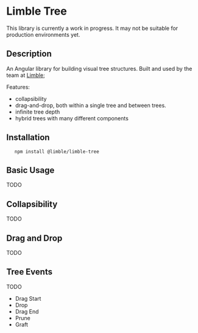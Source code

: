 # Limble Tree

This library is currently a work in progress. It may not be suitable for production environments yet.

## Description

An Angular library for building visual tree structures. Built and used by the team at [Limble](https://limblecmms.com/);

Features:

-  collapsibility
-  drag-and-drop, both within a single tree and between trees.
-  infinite tree depth
-  hybrid trees with many different components

## Installation

```
   npm install @limble/limble-tree
```

## Basic Usage

TODO

## Collapsibility

TODO

## Drag and Drop

TODO

## Tree Events

TODO

-  Drag Start
-  Drop
-  Drag End
-  Prune
-  Graft
